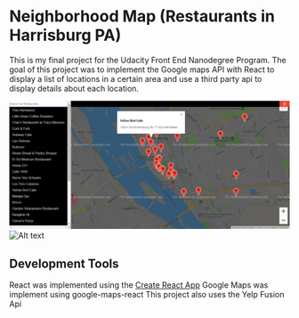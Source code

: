 # Neighborhood Map (Restaurants in Harrisburg PA)

This is my final project for the Udacity Front End Nanodegree Program.
The goal of this project was to implement the Google maps API with React to display a list of locations in a certain area and use a third party api to display details about each location.

![neighborhood map app](https://github.com/vasudevapitta/neighborhood-map/blob/master/screenshot.png)
![Alt text](http://full/path/to/img.jpg "Optional title")

## Development Tools
React was implemented using the [Create React App](https://reactjs.org/docs/getting-started.html)
Google Maps was implement using google-maps-react
This project also uses the Yelp Fusion Api
